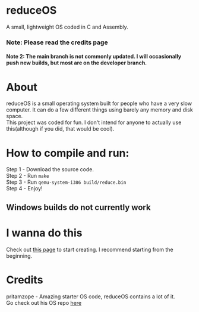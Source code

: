 # reduceOS
A small, lightweight OS coded in C and Assembly.

### Note: Please read the credits page
#### Note 2: The main branch is not commonly updated. I will occasionally push new builds, but most are on the developer branch.
# About
reduceOS is a small operating system built for people who have a very slow computer. It can do a few different things using barely any memory and disk space. \
This project was coded for fun. I don't intend for anyone to actually use this(although if you did, that would be cool).


# How to compile and run:
Step 1 - Download the source code.\
Step 2 - Run `make`\
Step 3 - Run `qemu-system-i386 build/reduce.bin`\
Step 4 - Enjoy!

## Windows builds do not currently work

# I wanna do this
Check out [this page](https://www.osdev.org) to start creating. I recommend starting from the beginning.


# Credits
pritamzope - Amazing starter OS code, reduceOS contains a lot of it.\
Go check out his OS repo [here](github.com/pritamzope/OS)

